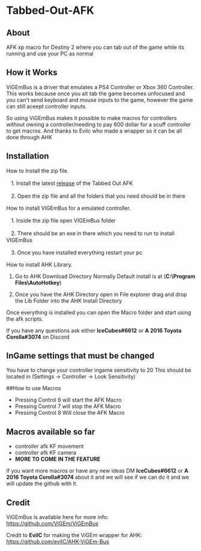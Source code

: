 # Tabbed-Out-AFK

## About

AFK xp macro for Destiny 2 where you can tab out of the game while its running and use your PC as normal

## How it Works

ViGEmBus is a driver that emulates a PS4 Controller or Xbox 360 Controller.
This works because once you alt tab the game becomes unfocused and you can't send keyboard and mouse inputs to the game, however the game can still aceept controller inputs.

So using ViGEmBus makes it possible to make macros for controllers without owning a controller/needing to pay 600 dollar for a scuff controller to get macros. And thanks to Evilc who made a wrapper so it can be all done through AHK

## Installation
How to Install the zip file.

 ㅤ1. Install the latest [release](https://github.com/A2TC-YT/Tabbed-Out-AFK/releases) of the Tabbed Out AFK
 
 ㅤ2. Open the zip file and all the folders that you need should be in there

How to install VIGEmBus for a emulated controller.

 ㅤ1. Inside the zip file open VIGEmBus folder

 ㅤ2. There should be an exe in there which you need to run to install VIGEmBus

 ㅤ3. Once you have installed everything restart your pc

How to install AHK Library.

  1. Go to AHK Download Directory Normally Default install is at (**C:\Program Files\AutoHotkey**)

  2. Once you have the AHK Directory open in File explorer drag and drop the Lib Folder into the AHK Install Directory

Once everything is installed you can open the Macro folder and start using the afk scripts.

If you have any questions ask either **IceCubes#6612** or **A 2016 Toyota Corolla#3074** on Discord

## InGame settings that must be changed
You have to change your controller ingame sensitivity to 20 This should be located in (Settings -> Controller -> Look Sensitivity)

##How to use Macros
- Pressing Control 6 will start the AFK Macro
- Pressing Control 7 will stop the AFK Macro
- Pressing Control 8 Will close the AFK Macro

## Macros available so far
- controller afk KF movement
- controller afk KF camera
- **MORE TO COME IN THE FEATURE**

If you want more macros or have any new ideas DM **IceCubes#6612** or **A 2016 Toyota Corolla#3074** about it and we will see if we can do it and we will update the github with it.

## Credit
ViGEmBus is available here for more info:
https://github.com/ViGEm/ViGEmBus

Credit to **EvilC** for making the ViGEm wrapper for AHK:
https://github.com/evilC/AHK-ViGEm-Bus
